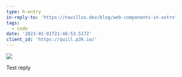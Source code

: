 ```yaml
---
type: h-entry
in-reply-to: 'https://navillus.dev/blog/web-components-in-astro'
tags:
  - code
date: '2023-01-01T21:46:53.517Z'
client_id: 'https://quill.p3k.io/'
---
```

![](/https://next-tonysull-co.netlify.app/uploads/2022-11-27-introducing-astro-webfinger.jpg)

Test reply
